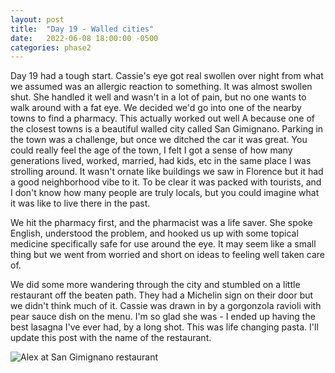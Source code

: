```yaml
---
layout: post
title:  "Day 19 - Walled cities"
date:   2022-06-08 18:00:00 -0500
categories: phase2
---
```


Day 19 had a tough start. Cassie's eye got real swollen over night from what we assumed was an allergic reaction to something. It was almost swollen shut. She handled it well
and wasn't in a lot of pain, but no one wants to walk around with a fat eye. We decided we'd go into one of the nearby towns to find a pharmacy. This actually worked out well
A because one of the closest towns is a beautiful walled city called San Gimignano. Parking in the town was a challenge, but once we ditched the car it was great. You could really
feel the age of the town, I felt I got a sense of how many generations lived, worked, married, had kids, etc in the same place I was strolling around. It wasn't ornate like buildings
we saw in Florence but it had a good neighborhood vibe to it. To be clear it was packed with tourists, and I don't know how many people are truly locals, but you could imagine what it
was like to live there in the past.

We hit the pharmacy first, and the pharmacist was a life saver. She spoke English, understood the problem, and hooked us up with some topical medicine specifically safe for use around
the eye. It may seem like a small thing but we went from worried and short on ideas to feeling well taken care of.

We did some more wandering through the city and stumbled on a little restaurant off the beaten path. They had a Michelin sign on their door but we didn't think much of it. Cassie
was drawn in by a gorgonzola ravioli with pear sauce dish on the menu. I'm so glad she was - I ended up having the best lasagna I've ever had, by a long shot. This was life changing
pasta. I'll update this post with the name of the restaurant.

![Alex at San Gimignano restaurant]({{site.baseurl}}/img/2022-06-08-alex-in-san-gimignano.jpg)


